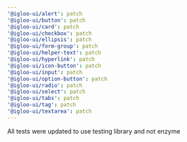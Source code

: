 ```yaml
---
'@igloo-ui/alert': patch
'@igloo-ui/button': patch
'@igloo-ui/card': patch
'@igloo-ui/checkbox': patch
'@igloo-ui/ellipsis': patch
'@igloo-ui/form-group': patch
'@igloo-ui/helper-text': patch
'@igloo-ui/hyperlink': patch
'@igloo-ui/icon-button': patch
'@igloo-ui/input': patch
'@igloo-ui/option-button': patch
'@igloo-ui/radio': patch
'@igloo-ui/select': patch
'@igloo-ui/tabs': patch
'@igloo-ui/tag': patch
'@igloo-ui/textarea': patch
---
```


All tests were updated to use testing library and not enzyme
